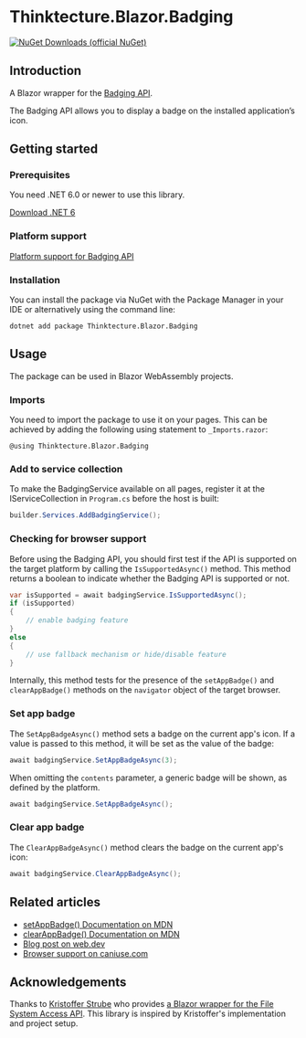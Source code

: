 # Thinktecture.Blazor.Badging

[![NuGet Downloads (official NuGet)](https://img.shields.io/nuget/dt/Thinktecture.Blazor.Badging?label=NuGet%20Downloads)](https://www.nuget.org/packages/Thinktecture.Blazor.Badging/)

## Introduction

A Blazor wrapper for the [Badging API](https://w3c.github.io/badging/).

The Badging API allows you to display a badge on the installed application’s icon.

## Getting started

### Prerequisites

You need .NET 6.0 or newer to use this library.

[Download .NET 6](https://dotnet.microsoft.com/download/dotnet/6.0)

### Platform support

[Platform support for Badging API](https://caniuse.com/mdn-api_navigator_setappbadge)

### Installation

You can install the package via NuGet with the Package Manager in your IDE or alternatively using the command line:

```
dotnet add package Thinktecture.Blazor.Badging
```

## Usage

The package can be used in Blazor WebAssembly projects.

### Imports

You need to import the package to use it on your pages. This can be achieved by adding the following using statement to `_Imports.razor`:

```
@using Thinktecture.Blazor.Badging
```

### Add to service collection

To make the BadgingService available on all pages, register it at the IServiceCollection in `Program.cs` before the host is built:

```csharp
builder.Services.AddBadgingService();
```

### Checking for browser support

Before using the Badging API, you should first test if the API is supported on the target platform by calling the `IsSupportedAsync()` method.
This method returns a boolean to indicate whether the Badging API is supported or not.

```csharp
var isSupported = await badgingService.IsSupportedAsync();
if (isSupported)
{
    // enable badging feature
}
else
{
    // use fallback mechanism or hide/disable feature
}
```

Internally, this method tests for the presence of the `setAppBadge()` and `clearAppBadge()` methods on the `navigator` object of the target browser.

### Set app badge

The `SetAppBadgeAsync()` method sets a badge on the current app's icon.
If a value is passed to this method, it will be set as the value of the badge:

```csharp
await badgingService.SetAppBadgeAsync(3);
```

When omitting the `contents` parameter, a generic badge will be shown, as defined by the platform.

```csharp
await badgingService.SetAppBadgeAsync();
```

### Clear app badge

The `ClearAppBadgeAsync()` method clears the badge on the current app's icon:

```csharp
await badgingService.ClearAppBadgeAsync();
```

## Related articles

- [setAppBadge() Documentation on MDN](https://developer.mozilla.org/en-US/docs/Web/API/Navigator/setAppBadge)
- [clearAppBadge() Documentation on MDN](https://developer.mozilla.org/en-US/docs/Web/API/Navigator/clearAppBadge)
- [Blog post on web.dev](https://web.dev/badging-api/)
- [Browser support on caniuse.com](https://caniuse.com/mdn-api_navigator_setappbadge)

## Acknowledgements

Thanks to [Kristoffer Strube](https://twitter.com/kstrubeg) who provides [a Blazor wrapper for the File System Access API](https://github.com/KristofferStrube/Blazor.FileSystemAccess).
This library is inspired by Kristoffer's implementation and project setup.
